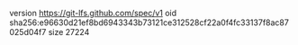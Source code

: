 version https://git-lfs.github.com/spec/v1
oid sha256:e96630d21ef8bd6943343b73121ce312528cf22a0f4fc33137f8ac87025d04f7
size 27224
